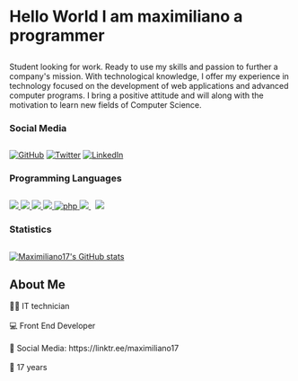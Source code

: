 <div id="header"> 
   <h1>Hello World I am maximiliano a programmer</h1> 
    <h2></h2>
    <p>
   Student looking for work. Ready to use my skills and passion to further a company's mission. With technological knowledge, I offer my experience in technology focused on the development of web applications and advanced computer programs. I bring a positive attitude and will along with the motivation to learn new fields of Computer Science.
    </p>
</div>  
<div>  
  <h3>Social Media</h3> 
  <h2></h2>
 
  [![GitHub](https://img.shields.io/badge/GitHub-%2312100E.svg?&style=for-the-badge&logo=Github&logoColor=white)](https://github.com/Maximiliano17)
  [![Twitter](https://img.shields.io/badge/Twitter-%231DA1F2.svg?&style=for-the-badge&logo=twitter&logoColor=white)](https://twitter.com/maxicss)
  [![LinkedIn](https://img.shields.io/badge/LinkedIn-%230077B5.svg?&style=for-the-badge&logo=linkedin&logoColor=white)](https://www.linkedin.com/in/maximilianodossantos-front-end-web-developer-junior?lipi=urn%3Ali%3Apage%3Ad_flagship3_profile_view_base_contact_details%3B%2FgdDZ%2B6URFmzujlIfopmYQ%3D%3D)
  
</div>

<h3> Programming Languages </h3>
  <h2></h2>
  
<p>
  
   <a href="https://www.w3.org/html/" target="_blank"> <img src="https://img.icons8.com/color/48/000000/html-5.png"/> </a>
    <a href="https://www.w3schools.com/css/" target="_blank"> <img src="https://img.icons8.com/color/48/000000/css3.png"/> </a>
   <a href="https://developer.mozilla.org/en-US/docs/Web/JavaScript" target="_blank"> <img src="https://img.icons8.com/color/48/000000/javascript.png"/> </a>
   <a href="https://reactjs.org/" target="_blank"> <img src="https://img.icons8.com/color/48/000000/react-native.png"/> </a>
    <a href="https://www.php.net" target="_blank"> <img src="https://img.icons8.com/ios-filled/50/000000/php-logo.png" alt="php"/> </a> 
    <a style="padding-right:8px;" href="https://www.mysql.com/" target="_blank"> <img src="https://img.icons8.com/fluent/50/000000/mysql-logo.png"/> </a>
    <a href="https://git-scm.com/" target="_blank"> <img src="https://img.icons8.com/color/48/000000/git.png"/> </a> 
    
</p>
<h3>Statistics</h3>
  <h2></h2>


[![Maximiliano17's GitHub stats](https://github-readme-stats.vercel.app/api?username=Maximiliano17)](https://github.com/anuraghazra/github-readme-stats)

<div>
<h2>About Me</h2>
👨‍💻 IT technician <br>
   <br>
💻 Front End Developer <br>
   <br>
🎯 Social Media: https://linktr.ee/maximiliano17<br>
   <br>
🎂 17 years<br>
</div>
